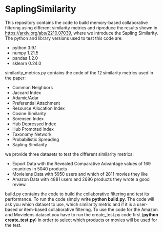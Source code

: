 # SaplingSimilarity
This repository contains the code to build memory-based collaborative filtering using different similarity metrics and riproduce the results shown in https://arxiv.org/abs/2210.07039, where we introduce the Sapling Similarity. The python and library versions used to test this code are:
- python 3.9.1
- numpy 1.21.5
- pandas 1.2.0
- sklearn 0.24.0

similarity_metrics.py contains the code of the 12 similarity metrics used in the paper:
- Common Neighbors
- Jaccard Index
- Adamic/Adar
- Preferential Attachment
- Resource Allocation Index
- Cosine Similarity
- Sorensen Index
- Hub Depressed Index
- Hub Promoted Index
- Taxonomy Network
- Probabilistic Spreading
- Sapling Similarity

we provide three datasets to test the different similarity metrics:
- Export Data with the Revealed Comparative Advantage values of 169 countries in 5040 products
- Movielens Data with 5950 users and which of 2811 movies they like
- Amazon Data with 4881 users and 2686 products they wrote a good review 

build.py contains the code to build the collaborative filtering and test its performance.
To run the code simply write **python build.py**.
The code will ask you which dataset to use, which similarity metric and if it is a user-based or item-based collaborative filtering.
To use the code for the Amazon and Movielens dataset you have to run the create_test.py code first (**python create_test.py**) in order to select which products or movies will be used for the test.
